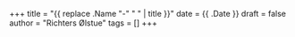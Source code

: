 +++
title = "{{ replace .Name "-" " " | title }}"
date = {{ .Date }}
draft = false
author = "Richters Ølstue"
tags = []
+++


